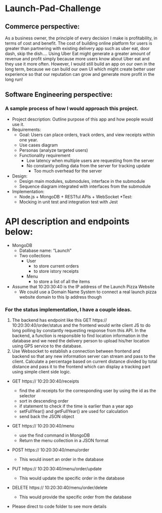 # Launch-Pad-Challenge

## Commerce perspective:
As a business owner, the principle of every decision I make is profitability, in terms of cost and benefit. The cost of building online platform for users is greater than partnering with existing delivery app such as uber eat, door dash, skip the dish…. Using Uber Eat might generate a greater amount of revenue and profit simply because more users know about Uber eat and they use it more often. However, I would still build an app on our own in the long term, because we can build our own UI which might create better user experience so that our reputation can grow and generate more profit in the long run!

## Software Engineering perspective:
### A sample process of how I would approach this project.
* Project description: Outline purpose of this app and how people would use it.
* Requirements: 
    * Goal: Users can place orders, track orders, and view receipts within one year.
    * Use cases diagram
    * Personas (analyze targeted users)
    *	Functionality requirement 
        *	Low latency when multiple users are requesting from the server
        *	No constantly polling data from the server for tracking update
            *	Too much overhead for the server
* Design:
    *	Design main modules, submodules, interface in the submodule
    *	Sequence diagram integrated with interfaces from the submodule
* Implementation: 
    * Node.js + MongoDB + RESTful APIs + WebSocket
*Test: 
    * Mocking in unit test and integration test with Jest

# API description and endpoints below:
*	MongoDB 
    *	Database name: “Launch” 
    *	Two collections
        *	User
            *	to store current orders
            *	to store istory receipts
        *	Menu
            *  to store a list of all the items
*	Assume that 10:20:30:40 is the IP address of the Launch Pizza Website
    *	We could use a Domain Name System to connect a real launch pizza website domain to this Ip address though 

### For the status implementation, I have a couple ideas.
1.  The backend has endpoint like this	GET    https:// 10:20:30:40/order/status  and the frontend would write client JS to do long polling by constantly 
requesting response from this API. In the backend, a function is responsible to find location information in the database and we need the delivery person to upload his/her location using GPS service to the database.
2. Use Websocket to establish a connection between frontend and backend so that any new information server can stream and pass to the client. Calculate a percentage based on current distance divided by total distance and pass it to the frontend which can display a tracking part using simple client side logic. 

* GET    https:// 10:20:30:40/receipts  
    * find the all receipts for the corresponding user by using the id as the selector
    * sort in descending order
    * if statement to check if the time is earlier than a year ago
    * setFullYear() and getFullYear() are used for calculation
    * send back the JSON object
*	GET    https:// 10:20:30:40/menu
    * use the find command in MongoDB
    * Return the menu collection in a JSON format
*	POST   https:// 10:20:30:40/menu/order
    * This would insert an order in the database
*	PUT    https:// 10:20:30:40/menu/order/update
    * This would update the specific order in the database
*	DELETE https:// 10:20:30:40/menu/order/delete
    * This would provide the specific order from the database

*	Please direct to code folder to see more details

